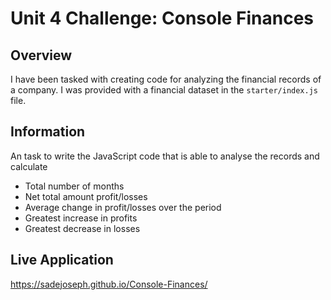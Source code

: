 # Unit 4 Challenge: Console Finances

## Overview
 
 I have been tasked with creating code for analyzing the financial records of a company. I was provided with a financial dataset in the `starter/index.js` file.

## Information

An task to write the JavaScript code that is able to analyse the records and calculate
- Total number of months 
- Net total amount profit/losses
- Average change in profit/losses over the period
- Greatest increase in profits 
- Greatest decrease in losses


## Live Application
https://sadejoseph.github.io/Console-Finances/



